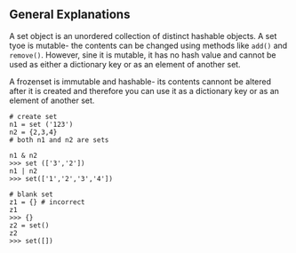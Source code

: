 ## General Explanations
A set object is an unordered collection of distinct hashable objects. 
A set tyoe is mutable- the contents can be changed using methods like `add()` and `remove()`. However, sine it is mutable, it has no hash value and cannot be used as either a dictionary key or as an element of another set. 

A frozenset is immutable and hashable- its contents cannont be altered after it is created and therefore you can use it as a dictionary key or as an element of another set.

```
# create set
n1 = set ('123')
n2 = {2,3,4}
# both n1 and n2 are sets

n1 & n2
>>> set (['3','2'])
n1 | n2
>>> set(['1','2','3','4'])

# blank set
z1 = {} # incorrect
z1
>>> {}
z2 = set()
z2 
>>> set([])
```

